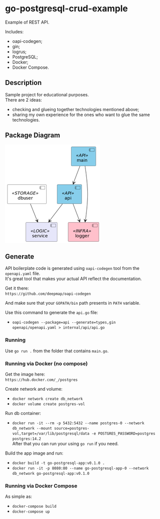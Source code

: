 # go-postgresql-crud-example
Example of REST API.  

Includes:    
- oapi-codegen;  
- gin;  
- logrus;  
- PostgreSQL;  
- Docker;
- Docker Compose.

## Description

Sample project for educational purposes.  
There are 2 ideas:  
- checking and glueing together technologies mentioned above;
- sharing my own experience for the ones who want to glue the same technologies.

## Package Diagram

<img src="https://github.com/perfectgentlemande/go-postgresql-crud-example/blob/main/package-diagram.png?raw=true"/>

## Generate

API boilerplate code is generated using `oapi-codegen` tool from the `openapi.yaml` file.  
It's great tool that makes your actual API reflect the documentation.  

Get it there:  
`https://github.com/deepmap/oapi-codegen`  

And make sure that your `GOPATH/bin` path presents in `PATH` variable.  

Use this command to generate the `api.go` file:  
- `oapi-codegen --package=api --generate=types,gin openapi/openapi.yaml > internal/api/api.go`  

### Running

Use `go run .` from the folder that contains `main.go`.

### Running via Docker (no compose)

Get the image here:  
`https://hub.docker.com/_/postgres`  

Create network and volume:   
- `docker network create db_network`  
- `docker volume create postgres-vol`  

Run db container:  
- `docker run -it --rm -p 5432:5432 --name postgres-0 --network db_network --mount source=postgres-vol,target=/var/lib/postgresql/data -e POSTGRES_PASSWORD=postgres postgres:14.2`  
After that you can run your using `go run` if you need.

Build the app image and run:  
- `docker build -t go-postgresql-app:v0.1.0 .`  
- `docker run -it -p 8080:80 --name go-postgresql-app-0 --network db_network go-postgresql-app:v0.1.0`  

### Running via Docker Compose

As simple as:  
- `docker-compose build`  
- `docker-compose up`  
